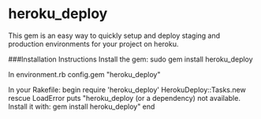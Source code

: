 # heroku_deploy
This gem is an easy way to quickly setup and
deploy staging and production environments for
your project on heroku.

###Installation Instructions
Install the gem:
  sudo gem install heroku_deploy

In environment.rb
  config.gem "heroku_deploy"

In your Rakefile:
  begin
    require 'heroku_deploy'
    HerokuDeploy::Tasks.new
  rescue LoadError
    puts "heroku_deploy (or a dependency) not available. Install it with: gem install heroku_deploy"
  end

